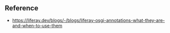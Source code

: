 ## Reference

- https://liferay.dev/blogs/-/blogs/liferay-osgi-annotations-what-they-are-and-when-to-use-them
